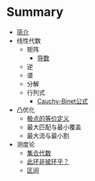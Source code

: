 # Summary

-   [简介](README.md)
-   线性代数
    -   矩阵
        -   [导数](posts/matrix/derivative.md)
    -   逆
    -   谱
    -   分解
    -   行列式
        -   [Cauchy-Binet公式](posts/determinant/Cauchy-Binet.md)
-   凸优化
    -   [极点的等价定义](posts/convex-optimization/extreme-point.md)
    -   最大匹配与最小覆盖
    -   最大流与最小割
-   测度论
    -   [集合代数](posts/measure/set-algebra.md)
    -   [此环非彼环乎？](posts/measure/set-ring-algebra-ring.md)
    -   [区间](posts/measure/interval.md)
